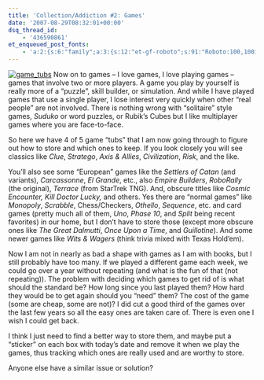 ```yaml
---
title: 'Collection/Addiction #2: Games'
date: '2007-08-29T08:32:01+00:00'
dsq_thread_id:
    - '436590861'
et_enqueued_post_fonts:
    - 'a:2:{s:6:"family";a:3:{s:12:"et-gf-roboto";s:91:"Roboto:100,100italic,300,300italic,regular,italic,500,500italic,700,700italic,900,900italic";s:22:"et-gf-roboto-condensed";s:59:"Roboto+Condensed:300,300italic,regular,italic,700,700italic";s:17:"et-gf-roboto-slab";s:51:"Roboto+Slab:100,200,300,regular,500,600,700,800,900";}s:6:"subset";a:7:{i:0;s:9:"latin-ext";i:1;s:5:"greek";i:2;s:9:"greek-ext";i:3;s:10:"vietnamese";i:4;s:8:"cyrillic";i:5;s:5:"latin";i:6;s:12:"cyrillic-ext";}}'
---
```


[![game_tubs](http://www.bruceabernethy.com/wp-content/uploads/WindowsLiveWriter/CollectionAddiction2Games_BE52/game_tubs_thumb_1.jpg)](http://www.bruceabernethy.com/wp-content/uploads/WindowsLiveWriter/CollectionAddiction2Games_BE52/game_tubs_1.jpg) Now on to games – I love games, I love playing games – games that involve two or more players. A game you play by yourself is really more of a “puzzle”, skill builder, or simulation. And while I have played games that use a single player, I lose interest very quickly when other “real people” are not involved. There is nothing wrong with “solitaire” style games, *Suduko* or word puzzles, or Rubik’s Cubes but I like multiplayer games where you are face-to-face.

 So here we have 4 of 5 game “tubs” that I am now going through to figure out how to store and which ones to keep. If you look closely you will see classics like *Clue*, *Stratego*, *Axis &amp; Allies*, *Civilization*, *Risk*, and the like.

You’ll also see some “European” games like the *Settlers of Catan* (and variants), *Carcassonne*, *El Grande*, etc., also *Empire Builders*, *RoboRally* (the original), *Terrace* (from StarTrek TNG). And, obscure titles like *Cosmic Encounter, Kill Doctor Lucky,* and others. Yes there are “normal games” like *Monopoly*, *Scrabble*, Chess/Checkers, *Othello*, *Sequence*, etc. and card games (pretty much all of them, *Uno*, *Phase 10*, and *Split* being recent favorites) in our home, but I don’t have to store those (except more obscure ones like *The Great Dalmutti*, *Once Upon a Time*, and *Guillotine*). And some newer games like *Wits &amp; Wagers* (think trivia mixed with Texas Hold’em).

Now I am not in nearly as bad a shape with games as I am with books, but I still probably have too many. If we played a different game each week, we could go over a year without repeating (and what is the fun of that (not repeating)). The problem with deciding which games to get rid of is what should the standard be? How long since you last played them? How hard they would be to get again should you “need” them? The cost of the game (some are cheap, some are not)? I did cut a good third of the games over the last few years so all the easy ones are taken care of. There is even one I wish I could get back.

I think I just need to find a better way to store them, and maybe put a “sticker” on each box with today’s date and remove it when we play the games, thus tracking which ones are really used and are worthy to store.

Anyone else have a similar issue or solution?
